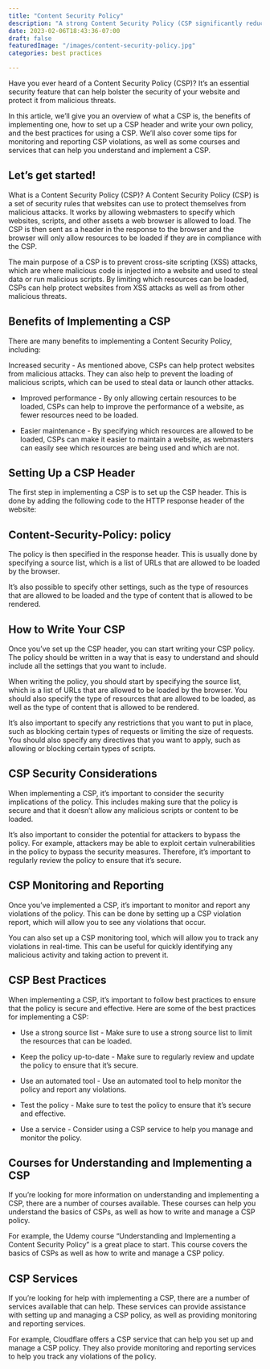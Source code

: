 ```yaml
---
title: "Content Security Policy"
description: "A strong Content Security Policy (CSP significantly reduces the risk of cross-site scripting (XSS) attacks."
date: 2023-02-06T18:43:36-07:00
draft: false
featuredImage: "/images/content-security-policy.jpg"
categories: best practices

---
```


Have you ever heard of a Content Security Policy (CSP)? It’s an essential security feature that can help bolster the security of your website and protect it from malicious threats.

In this article, we’ll give you an overview of what a CSP is, the benefits of implementing one, how to set up a CSP header and write your own policy, and the best practices for using a CSP. We’ll also cover some tips for monitoring and reporting CSP violations, as well as some courses and services that can help you understand and implement a CSP.

## Let’s get started!
What is a Content Security Policy (CSP)?
A Content Security Policy (CSP) is a set of security rules that websites can use to protect themselves from malicious attacks. It works by allowing webmasters to specify which websites, scripts, and other assets a web browser is allowed to load. The CSP is then sent as a header in the response to the browser and the browser will only allow resources to be loaded if they are in compliance with the CSP.

The main purpose of a CSP is to prevent cross-site scripting (XSS) attacks, which are where malicious code is injected into a website and used to steal data or run malicious scripts. By limiting which resources can be loaded, CSPs can help protect websites from XSS attacks as well as from other malicious threats.

## Benefits of Implementing a CSP
There are many benefits to implementing a Content Security Policy, including:

Increased security - As mentioned above, CSPs can help protect websites from malicious attacks. They can also help to prevent the loading of malicious scripts, which can be used to steal data or launch other attacks.

- Improved performance - By only allowing certain resources to be loaded, CSPs can help to improve the performance of a website, as fewer resources need to be loaded.

- Easier maintenance - By specifying which resources are allowed to be loaded, CSPs can make it easier to maintain a website, as webmasters can easily see which resources are being used and which are not.

## Setting Up a CSP Header
The first step in implementing a CSP is to set up the CSP header. This is done by adding the following code to the HTTP response header of the website:

## Content-Security-Policy: policy
The policy is then specified in the response header. This is usually done by specifying a source list, which is a list of URLs that are allowed to be loaded by the browser.

It’s also possible to specify other settings, such as the type of resources that are allowed to be loaded and the type of content that is allowed to be rendered.

## How to Write Your CSP
Once you’ve set up the CSP header, you can start writing your CSP policy. The policy should be written in a way that is easy to understand and should include all the settings that you want to include.

When writing the policy, you should start by specifying the source list, which is a list of URLs that are allowed to be loaded by the browser. You should also specify the type of resources that are allowed to be loaded, as well as the type of content that is allowed to be rendered.

It’s also important to specify any restrictions that you want to put in place, such as blocking certain types of requests or limiting the size of requests. You should also specify any directives that you want to apply, such as allowing or blocking certain types of scripts.

## CSP Security Considerations
When implementing a CSP, it’s important to consider the security implications of the policy. This includes making sure that the policy is secure and that it doesn’t allow any malicious scripts or content to be loaded.

It’s also important to consider the potential for attackers to bypass the policy. For example, attackers may be able to exploit certain vulnerabilities in the policy to bypass the security measures. Therefore, it’s important to regularly review the policy to ensure that it’s secure.

## CSP Monitoring and Reporting
Once you’ve implemented a CSP, it’s important to monitor and report any violations of the policy. This can be done by setting up a CSP violation report, which will allow you to see any violations that occur.

You can also set up a CSP monitoring tool, which will allow you to track any violations in real-time. This can be useful for quickly identifying any malicious activity and taking action to prevent it.

## CSP Best Practices
When implementing a CSP, it’s important to follow best practices to ensure that the policy is secure and effective. Here are some of the best practices for implementing a CSP:

- Use a strong source list - Make sure to use a strong source list to limit the resources that can be loaded.

- Keep the policy up-to-date - Make sure to regularly review and update the policy to ensure that it’s secure.

- Use an automated tool - Use an automated tool to help monitor the policy and report any violations.

- Test the policy - Make sure to test the policy to ensure that it’s secure and effective.

- Use a service - Consider using a CSP service to help you manage and monitor the policy.

## Courses for Understanding and Implementing a CSP
If you’re looking for more information on understanding and implementing a CSP, there are a number of courses available. These courses can help you understand the basics of CSPs, as well as how to write and manage a CSP policy.

For example, the Udemy course “Understanding and Implementing a Content Security Policy” is a great place to start. This course covers the basics of CSPs as well as how to write and manage a CSP policy.

## CSP Services
If you’re looking for help with implementing a CSP, there are a number of services available that can help. These services can provide assistance with setting up and managing a CSP policy, as well as providing monitoring and reporting services.

For example, Cloudflare offers a CSP service that can help you set up and manage a CSP policy. They also provide monitoring and reporting services to help you track any violations of the policy.